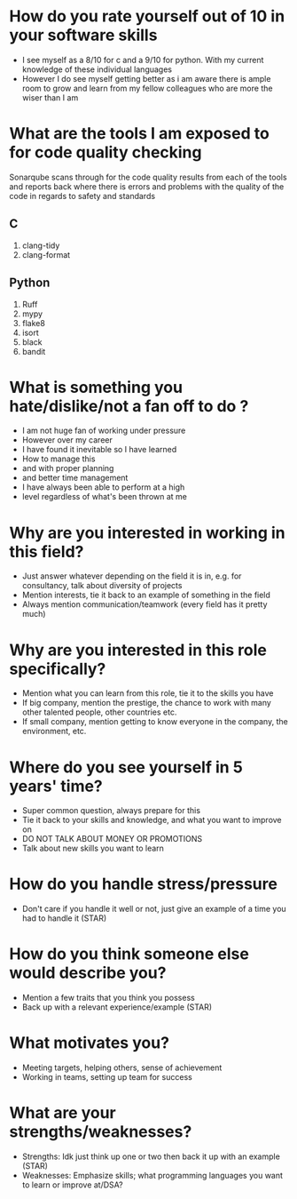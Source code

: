 # How do you rate yourself out of 10 in your software skills
- I see myself as a 8/10 for c and a 9/10 for python. With my current knowledge of these individual languages 
- However I do see myself getting better as i am aware there is ample room to grow and learn from my fellow colleagues who are more the wiser than I am

# What are the tools I am exposed to for code quality checking

Sonarqube scans through for the code quality results from each of the tools and reports back where there is errors and problems with the quality of the code in regards to safety and standards

## C 
1. clang-tidy
2. clang-format

## Python
1. Ruff
2. mypy
3. flake8
4. isort
5. black
6. bandit

# What is something you hate/dislike/not  a fan off to do ?

- I am not huge fan of working under pressure
- However over my career 
- I have found it inevitable so I have learned 
- How to manage this 
- and with proper planning
- and better time management
- I have always been able to perform at a high 
- level regardless of what's been thrown at me

# Why are you interested in working in this field?

- Just answer whatever depending on the field it is in, e.g. for consultancy, talk about diversity of projects
- Mention interests, tie it back to an example of something in the field
- Always mention communication/teamwork (every field has it pretty much)

# Why are you interested in this role specifically?

- Mention what you can learn from this role, tie it to the skills you have
- If big company, mention the prestige, the chance to work with many other talented people, other countries etc.
- If small company, mention getting to know everyone in the company, the environment, etc.

# Where do you see yourself in 5 years' time?

- Super common question, always prepare for this
- Tie it back to your skills and knowledge, and what you want to improve on
- DO NOT TALK ABOUT MONEY OR PROMOTIONS
- Talk about new skills you want to learn


# How do you handle stress/pressure

- Don't care if you handle it well or not, just give an example of a time you had to handle it (STAR)

# How do you think someone else would describe you?

- Mention a few traits that you think you possess
- Back up with a relevant experience/example (STAR)

# What motivates you?

- Meeting targets, helping others, sense of achievement
- Working in teams, setting up team for success

# What are your strengths/weaknesses?

- Strengths: Idk just think up one or two then back it up with an example (STAR)
- Weaknesses: Emphasize skills; what programming languages you want to learn or improve at/DSA?


